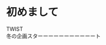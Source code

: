 # 初めまして
<head>
    <meta charset="UTF-8">
    <title>TWIST -after graduation-</title>
</head>

<body>
    TWIST<br>
    冬の企画スターーーーーーーーーーート<br>
    


</body>
